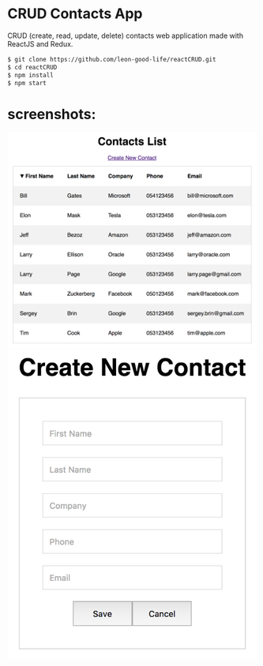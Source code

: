 # CRUD Contacts App
CRUD (create, read, update, delete) contacts web application made with ReactJS and Redux.

    $ git clone https://github.com/leon-good-life/reactCRUD.git
    $ cd reactCRUD
    $ npm install
    $ npm start

# screenshots:
![screenshot1](screenshot1.png)
![screenshot2](screenshot2.png)
